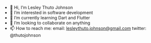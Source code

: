 - 👋 Hi, I’m Lesley Thuto Johnson
- 👀 I’m interested in software development
- 🌱 I’m currently learning Dart and Flutter
- 💞️ I’m looking to collaborate on anything
- 📫 How to reach me:
              email: lesleythuto.johnson@gmail.com
              twitter: @thutojohnson
<!---
JoniJohn/JoniJohn is a ✨ special ✨ repository because its `README.md` (this file) appears on your GitHub profile.
You can click the Preview link to take a look at your changes.
--->
